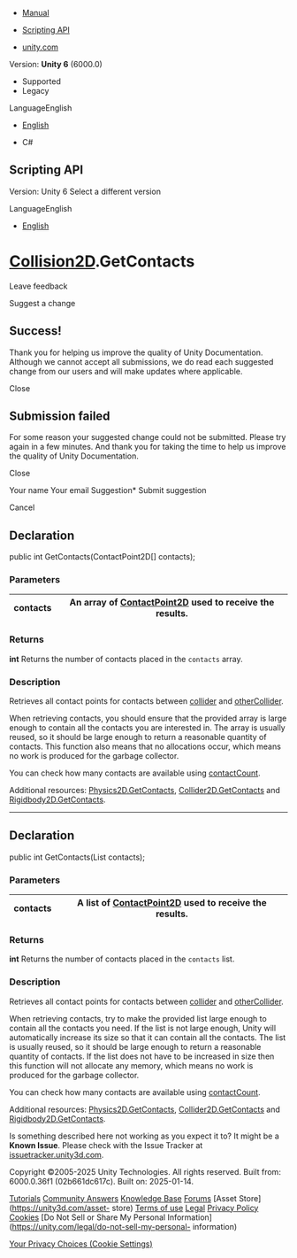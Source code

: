 [ ]()

  * [Manual](../Manual/index.html)
  * [Scripting API](../ScriptReference/index.html)

  * [unity.com](https://unity.com/)

Version: **Unity 6** (6000.0)

  * Supported
  * Legacy

LanguageEnglish

  * [English]()

  * C#

[ ](https://docs.unity3d.com)

## Scripting API

Version: Unity 6 Select a different version

LanguageEnglish

  * [English]()

#  [Collision2D](Collision2D.html).GetContacts

Leave feedback

Suggest a change

## Success!

Thank you for helping us improve the quality of Unity Documentation. Although
we cannot accept all submissions, we do read each suggested change from our
users and will make updates where applicable.

Close

## Submission failed

For some reason your suggested change could not be submitted. Please <a>try
again</a> in a few minutes. And thank you for taking the time to help us
improve the quality of Unity Documentation.

Close

Your name Your email Suggestion* Submit suggestion

Cancel

[ ]()

## Declaration

public int GetContacts(ContactPoint2D[] contacts);

### Parameters

contacts | An array of [ContactPoint2D](ContactPoint2D.html) used to receive the results.  
---|---  
  
### Returns

**int** Returns the number of contacts placed in the `contacts` array.

### Description

Retrieves all contact points for contacts between
[collider](Collision2D-collider.html) and
[otherCollider](Collision2D-otherCollider.html).

When retrieving contacts, you should ensure that the provided array is large
enough to contain all the contacts you are interested in. The array is usually
reused, so it should be large enough to return a reasonable quantity of
contacts. This function also means that no allocations occur, which means no
work is produced for the garbage collector.  
  
You can check how many contacts are available using
[contactCount](Collision2D-contactCount.html).  
  
Additional resources: [Physics2D.GetContacts](Physics2D.GetContacts.html),
[Collider2D.GetContacts](Collider2D.GetContacts.html) and
[Rigidbody2D.GetContacts](Rigidbody2D.GetContacts.html).

* * *

## Declaration

public int GetContacts(List<ContactPoint2D> contacts);

### Parameters

contacts | A list of [ContactPoint2D](ContactPoint2D.html) used to receive the results.  
---|---  
  
### Returns

**int** Returns the number of contacts placed in the `contacts` list.

### Description

Retrieves all contact points for contacts between
[collider](Collision2D-collider.html) and
[otherCollider](Collision2D-otherCollider.html).

When retrieving contacts, try to make the provided list large enough to
contain all the contacts you need. If the list is not large enough, Unity will
automatically increase its size so that it can contain all the contacts. The
list is usually reused, so it should be large enough to return a reasonable
quantity of contacts. If the list does not have to be increased in size then
this function will not allocate any memory, which means no work is produced
for the garbage collector.  
  
You can check how many contacts are available using
[contactCount](Collision2D-contactCount.html).  
  
Additional resources: [Physics2D.GetContacts](Physics2D.GetContacts.html),
[Collider2D.GetContacts](Collider2D.GetContacts.html) and
[Rigidbody2D.GetContacts](Rigidbody2D.GetContacts.html).

Is something described here not working as you expect it to? It might be a
**Known Issue**. Please check with the Issue Tracker at
[issuetracker.unity3d.com](https://issuetracker.unity3d.com).

Copyright ©2005-2025 Unity Technologies. All rights reserved. Built from:
6000.0.36f1 (02b661dc617c). Built on: 2025-01-14.

[Tutorials](https://unity3d.com/learn) [Community
Answers](https://answers.unity3d.com) [Knowledge
Base](https://support.unity3d.com/hc/en-us)
[Forums](https://forum.unity3d.com) [Asset Store](https://unity3d.com/asset-
store) [Terms of use](https://docs.unity3d.com/Manual/TermsOfUse.html)
[Legal](https://unity.com/legal) [Privacy
Policy](https://unity.com/legal/privacy-policy)
[Cookies](https://unity.com/legal/cookie-policy) [Do Not Sell or Share My
Personal Information](https://unity.com/legal/do-not-sell-my-personal-
information)

[Your Privacy Choices (Cookie Settings)](javascript:void\(0\);)

